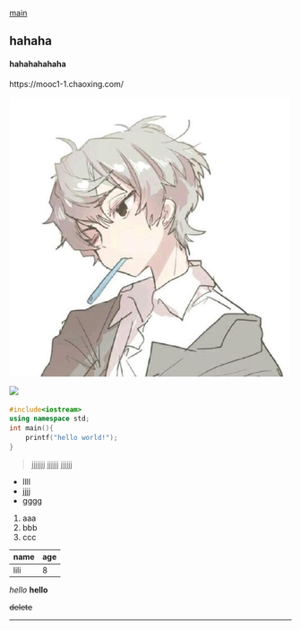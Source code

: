 [main](README.md)
<h2>hahaha</h2>
<h4>hahahahahaha</h4>
https://mooc1-1.chaoxing.com/

![](aaa.jpg)

![](https://ss1.bdstatic.com/70cFuXSh_Q1YnxGkpoWK1HF6hhy/it/u=2993763876,1491291891&fm=26&gp=0.jpg)

```c++
#include<iostream>
using namespace std;
int main(){
    printf("hello world!");
}
```
> jjjjjjj
> jjjjjj
> jjjjjj

- llll
- jjjj
- gggg

1. aaa
2. bbb
3. ccc

| name | age  |
| ---- | ---- |
| lili | 8    |

_hello_
__hello__

~~delete~~

------
